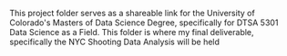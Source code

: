 This project folder serves as a shareable link for the University of Colorado's Masters of Data Science Degree, specifically for DTSA 5301 Data Science as a Field. This folder is where my final deliverable, specifically the NYC Shooting Data Analysis will be held